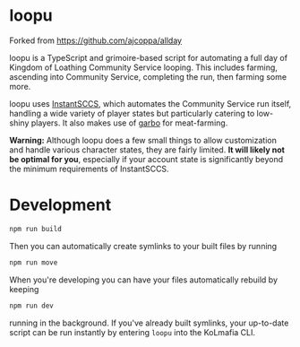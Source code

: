 # loopu

Forked from https://github.com/ajcoppa/allday

loopu is a TypeScript and grimoire-based script for automating a full day of Kingdom of Loathing Community Service looping. This includes farming, ascending into Community Service, completing the run, then farming some more.

loopu uses [InstantSCCS](https://github.com/Pantocyclus/InstantSCCS), which automates the Community Service run itself, handling a wide variety of player states but particularly catering to low-shiny players. It also makes use of [garbo](https://github.com/Loathing-Associates-Scripting-Society/garbage-collector) for meat-farming.

**Warning:** Although loopu does a few small things to allow customization and handle various character states, they are fairly limited. **It will likely not be optimal for you**, especially if your account state is significantly beyond the minimum requirements of InstantSCCS.

# Development

```bash
npm run build
```

Then you can automatically create symlinks to your built files by running

```bash
npm run move
```

When you're developing you can have your files automatically rebuild by keeping

```bash
npm run dev
```

running in the background. If you've already built symlinks, your up-to-date script can be run instantly by entering `loopu` into the KoLmafia CLI.
